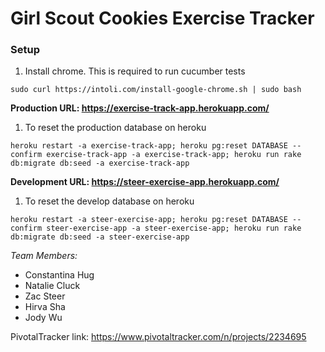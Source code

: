 # Girl Scout Cookies Exercise Tracker


### Setup

1. Install chrome. This is required to run cucumber tests

`
sudo curl https://intoli.com/install-google-chrome.sh | sudo bash
`

**Production URL: https://exercise-track-app.herokuapp.com/**
1. To reset the production database on heroku

`
heroku restart -a exercise-track-app; heroku pg:reset DATABASE --confirm exercise-track-app -a exercise-track-app; heroku run rake db:migrate db:seed -a exercise-track-app
`

**Development URL: https://steer-exercise-app.herokuapp.com/**
1. To reset the develop database on heroku

`
heroku restart -a steer-exercise-app; heroku pg:reset DATABASE --confirm steer-exercise-app -a steer-exercise-app; heroku run rake db:migrate db:seed -a steer-exercise-app
`

*Team Members:*
* Constantina Hug
* Natalie Cluck
* Zac Steer
* Hirva Sha
* Jody Wu

PivotalTracker link: https://www.pivotaltracker.com/n/projects/2234695
